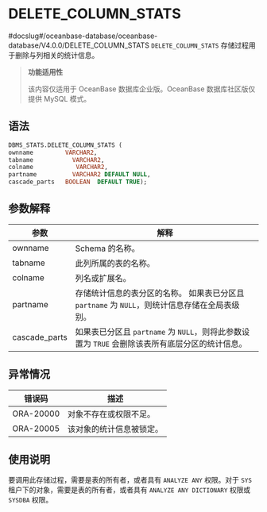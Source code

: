 DELETE_COLUMN_STATS 
========================================
#docslug#/oceanbase-database/oceanbase-database/V4.0.0/DELETE_COLUMN_STATS
`DELETE_COLUMN_STATS` 存储过程用于删除与列相关的统计信息。

>**功能适用性**
>
>该内容仅适用于 OceanBase 数据库企业版。OceanBase 数据库社区版仅提供 MySQL 模式。

语法 
-----------------------

```sql
DBMS_STATS.DELETE_COLUMN_STATS (
ownname         VARCHAR2, 
tabname           VARCHAR2, 
colname            VARCHAR2, 
partname          VARCHAR2 DEFAULT NULL,
cascade_parts   BOOLEAN  DEFAULT TRUE);
```



参数解释 
-------------------------



|      参数       |                                    解释                                     |
|---------------|---------------------------------------------------------------------------|
| ownname       | Schema 的名称。                                                               |
| tabname       | 此列所属的表的名称。                                                                |
| colname       | 列名或扩展名。                                                                   |
| partname      | 存储统计信息的表分区的名称。 如果表已分区且 `partname` 为 `NULL`，则统计信息存储在全局表级别。 |
| cascade_parts | 如果表已分区且 `partname` 为 `NULL`，则将此参数设置为 `TRUE` 会删除该表所有底层分区的统计信息。             |



异常情况 
-------------------------



|    错误码    |      描述      |
|-----------|--------------|
| ORA-20000 | 对象不存在或权限不足。  |
| ORA-20005 | 该对象的统计信息被锁定。 |



使用说明 
-------------------------

要调用此存储过程，需要是表的所有者，或者具有 `ANALYZE ANY` 权限。对于 `SYS` 租户下的对象，需要是表的所有者，或者具有 `ANALYZE ANY DICTIONARY` 权限或 `SYSDBA` 权限。
